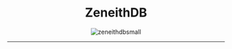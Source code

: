 <h1 align="center">
   ZeneithDB
</h1>

<p align="center">
<img src="https://i.ibb.co/cXHYWS3/zeneithdbsmall.png" alt="zeneithdbsmall" border="0">
</p>

---




